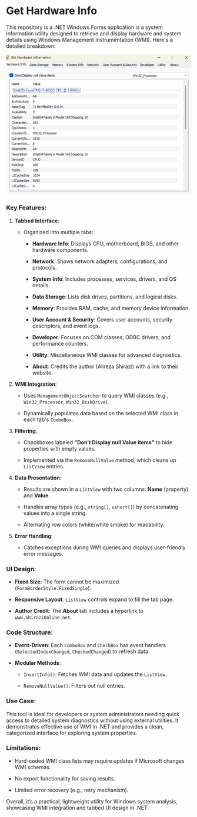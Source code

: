 # Get Hardware Info
This repository is a .NET Windows Forms application is a system information utility designed to retrieve and display hardware and system details using Windows Management Instrumentation (WMI). Here's a detailed breakdown:

![Engelbart](https://github.com/MhSaleemAlZayat/GetHardwareInfo/blob/main/Get%20Hardware%20Information%20Application%20Image.png?raw=true)


### Key Features:

1. **Tabbed Interface**:
    
    - Organized into multiple tabs:
        
        - **Hardware Info**: Displays CPU, motherboard, BIOS, and other hardware components.
            
        - **Network**: Shows network adapters, configurations, and protocols.
            
        - **System Info**: Includes processes, services, drivers, and OS details.
            
        - **Data Storage**: Lists disk drives, partitions, and logical disks.
            
        - **Memory**: Provides RAM, cache, and memory device information.
            
        - **User Account & Security**: Covers user accounts, security descriptors, and event logs.
            
        - **Developer**: Focuses on COM classes, ODBC drivers, and performance counters.
            
        - **Utility**: Miscellaneous WMI classes for advanced diagnostics.
            
        - **About**: Credits the author (Alireza Shirazi) with a link to their website.
            
2. **WMI Integration**:
    
    - Uses `ManagementObjectSearcher` to query WMI classes (e.g., `Win32_Processor`, `Win32_DiskDrive`).
        
    - Dynamically populates data based on the selected WMI class in each tab's `ComboBox`.
        
3. **Filtering**:
    
    - Checkboxes labeled **"Don't Display null Value items"** to hide properties with empty values.
        
    - Implemented via the `RemoveNullValue` method, which cleans up `ListView` entries.
        
4. **Data Presentation**:
    
    - Results are shown in a `ListView` with two columns: **Name** (property) and **Value**.
        
    - Handles array types (e.g., `string[]`, `ushort[]`) by concatenating values into a single string.
        
    - Alternating row colors (white/white smoke) for readability.
        
5. **Error Handling**:
    
    - Catches exceptions during WMI queries and displays user-friendly error messages.
        

### UI Design:

- **Fixed Size**: The form cannot be maximized (`FormBorderStyle.FixedSingle`).
    
- **Responsive Layout**: `ListView` controls expand to fill the tab page.
    
- **Author Credit**: The **About** tab includes a hyperlink to `www.ShiraziOnline.net`.
    

### Code Structure:

- **Event-Driven**: Each `ComboBox` and `CheckBox` has event handlers (`SelectedIndexChanged`, `CheckedChanged`) to refresh data.
    
- **Modular Methods**:
    
    - `InsertInfo()`: Fetches WMI data and updates the `ListView`.
        
    - `RemoveNullValue()`: Filters out null entries.
        

### Use Case:

This tool is ideal for developers or system administrators needing quick access to detailed system diagnostics without using external utilities. It demonstrates effective use of WMI in .NET and provides a clean, categorized interface for exploring system properties.

### Limitations:

- Hard-coded WMI class lists may require updates if Microsoft changes WMI schemas.
    
- No export functionality for saving results.
    
- Limited error recovery (e.g., retry mechanism).
    

Overall, it’s a practical, lightweight utility for Windows system analysis, showcasing WMI integration and tabbed UI design in .NET.
